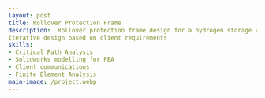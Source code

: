 ```yaml
---
layout: post
title: Rollover Protection Frame
description:  Rollover protection frame design for a hydrogen storage vessel. Design based on regulation, validated through analysis.
Iterative design based on client requirements
skills: 
- Critical Path Analysis
- Solidworks modelling for FEA
- Client communications
- Finite Element Analysis
main-image: /project.webp 
---
```

